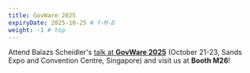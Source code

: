 ```yaml
---
title: GovWare 2025
expiryDate: 2025-10-25 # Y-M-D
weight: -1 # top
---
```

Attend Balazs Scheidler's [talk at **GovWare 2025**](https://www.govware.sg/govware-2025-conference-programme/legacy-logging-killing-siem-time-fix-data-ingestion) (October 21-23, Sands Expo and Convention Centre, Singapore) and visit us at **Booth M26**!

